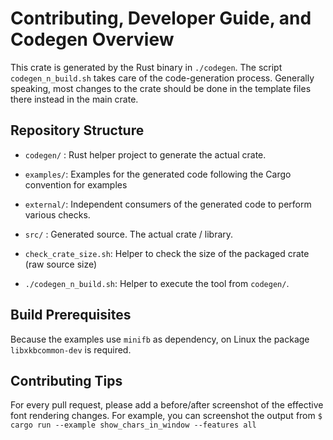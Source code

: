 # Contributing, Developer Guide, and Codegen Overview

This crate is generated by the Rust binary in `./codegen`. The script
`codegen_n_build.sh` takes care of the code-generation process. Generally
speaking, most changes to the crate should be done in the template files there
instead in the main crate.

## Repository Structure

- `codegen/` : Rust helper project to generate the actual crate.
- `examples/`: Examples for the generated code following the Cargo convention
               for examples
- `external/`: Independent consumers of the generated code to perform various
               checks.
- `src/`     : Generated source. The actual crate / library.

- `check_crate_size.sh`:  Helper to check the size of the packaged crate (raw
                          source size)
- `./codegen_n_build.sh`: Helper to execute the tool from `codegen/`.

## Build Prerequisites

Because the examples use `minifb` as dependency, on Linux the package `libxkbcommon-dev` is
required.

## Contributing Tips

For every pull request, please add a before/after screenshot of the effective
font rendering changes. For example, you can screenshot the output from
`$ cargo run --example show_chars_in_window --features all`
